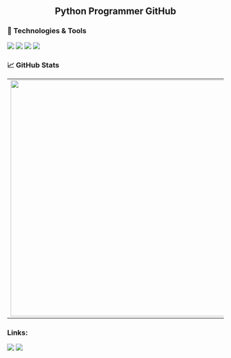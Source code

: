 
<h2 align="center">Python Programmer GitHub</h2>

### 🔧 Technologies & Tools

![](https://img.shields.io/badge/OS-Linux-informational?style=flat-square&logo=linux&logoColor=white&color=5194f0&bgcolor=110d17)
![](https://img.shields.io/badge/Editor-PyCharm-informational?style=flat-square&logo=PyCharm&logoColor=white&color=5194f0)
![](https://img.shields.io/badge/Code-Python-informational?style=flat-square&logo=python&logoColor=white&color=5194f0)
![](https://img.shields.io/badge/Platform-Arduino-informational?style=flat-square&logo=arduino&logoColor=white&color=5194f0&bgcolor=110d17)

### 📈 GitHub Stats

<p align="center">
  <table>
  <tr>
      <td><img width="550px" align="left" src="https://github-readme-stats.vercel.app/api?username=pendosv&hide_border=true&count_private=false&layout=compact&hide_title=true&show_icons=true&theme=dark&icon_color=5194f0&bg_color=0d1117" /></td>
      <td><img width="550px" src="https://github-readme-stats.vercel.app/api/top-langs/?username=pendosv&hide=html&layout=compact&hide_border=true&hide_title=true&theme=dark&icon_color=5194f0&bg_color=0d1117" /></td>
  </tr>   
</table>
</p>


<p>
  <h3>Links:</h3>
  <a href="https://t.me/pend0s"><img src="https://img.shields.io/badge/-Telegram-5194f0?style=flat-square&logo=Telegram" /></a>
  <a href="mailto:djvlad967891@gmail.com"><img src="https://img.shields.io/badge/-Gmail-5194f0?style=flat-square&logo=Gmail" /></a>
</p>
